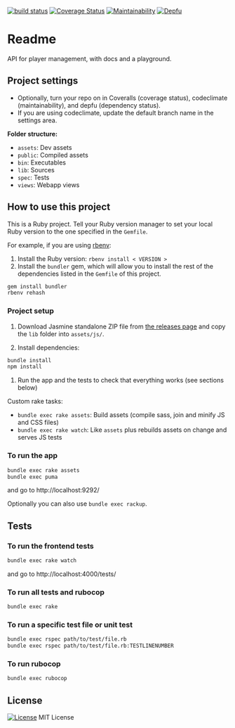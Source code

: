 [![build status](https://gitlab.com/octopusinvitro/players-api/badges/master/pipeline.svg)](https://gitlab.com/octopusinvitro/players-api/commits/master)
[![Coverage Status](https://coveralls.io/repos/github/octopusinvitro/players-api/badge.svg?branch=main)](https://coveralls.io/github/octopusinvitro/players-api?branch=main)
[![Maintainability](https://api.codeclimate.com/v1/badges/d8ccbdc9f2e519160aed/maintainability)](https://codeclimate.com/github/octopusinvitro/players-api/maintainability)
[![Depfu](https://badges.depfu.com/badges/0a4c5e533133dc8344ba5847bf0b437e/overview.svg)](https://depfu.com/github/octopusinvitro/players-api?project_id=34744)


# Readme

API for player management, with docs and a playground.


## Project settings

* Optionally, turn your repo on in Coveralls (coverage status), codeclimate (maintainability), and depfu (dependency status).
* If you are using codeclimate, update the default branch name in the settings area.

**Folder structure:**

* `assets`: Dev assets
* `public`: Compiled assets
* `bin`: Executables
* `lib`: Sources
* `spec`: Tests
* `views`: Webapp views


## How to use this project

This is a Ruby project. Tell your Ruby version manager to set your local Ruby version to the one specified in the `Gemfile`.

For example, if you are using [rbenv](https://cbednarski.com/articles/installing-ruby/):

1. Install the Ruby version: `rbenv install < VERSION >`
1. Install the `bundler` gem, which will allow you to install the rest of the dependencies listed in the `Gemfile` of this project.

  ```bash
  gem install bundler
  rbenv rehash
  ```


### Project setup

1. Download Jasmine standalone ZIP file from [the releases page](https://github.com/jasmine/jasmine/releases) and copy the `lib` folder into `assets/js/`.

1. Install dependencies:
  ```bash
  bundle install
  npm install
  ```

1. Run the app and the tests to check that everything works (see sections below)

Custom rake tasks:

* `bundle exec rake assets`: Build assets (compile sass, join and minify JS and CSS files)
* `bundle exec rake watch`: Like `assets` plus rebuilds assets on change and serves JS tests


### To run the app

```bash
bundle exec rake assets
bundle exec puma
```

and go to http://localhost:9292/

Optionally you can also use `bundle exec rackup`.


## Tests

### To run the frontend tests

```bash
bundle exec rake watch
```

and go to http://localhost:4000/tests/


### To run all tests and rubocop

```bash
bundle exec rake
```


### To run a specific test file or unit test

```bash
bundle exec rspec path/to/test/file.rb
bundle exec rspec path/to/test/file.rb:TESTLINENUMBER
```


### To run rubocop

```bash
bundle exec rubocop
```


## License

[![License](https://img.shields.io/badge/mit-license-green.svg?style=flat)](https://opensource.org/licenses/mit)
MIT License
